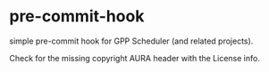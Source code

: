# pre-commit-hook
simple pre-commit hook for GPP Scheduler (and related projects).

Check for the missing copyright AURA header with the License info.

